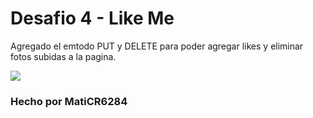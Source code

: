 <h1>Desafio 4 - Like Me</h1>

<p>Agregado el emtodo PUT y DELETE para poder agregar likes y eliminar fotos subidas a la pagina.</p>

<img src="https://i.postimg.cc/WbFjFZHR/Captura-de-pantalla-2025-06-14-235402.png">

<h3>Hecho por MatiCR6284</h3>
